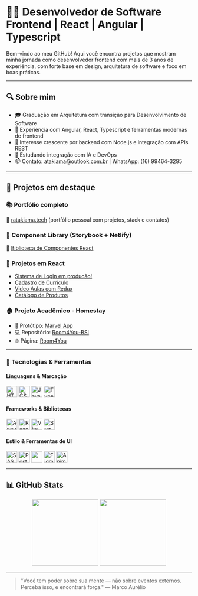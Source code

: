 # 👨‍💻 Desenvolvedor de Software Frontend | React | Angular | Typescript

Bem-vindo ao meu GitHub! Aqui você encontra projetos que mostram minha jornada como desenvolvedor frontend com mais de 3 anos de experiência, com forte base em design, arquitetura de software e foco em boas práticas.

---

## 🔍 Sobre mim
- 🎓 Graduação em Arquitetura com transição para Desenvolvimento de Software
- 💼 Experiência com Angular, React, Typescript e ferramentas modernas de frontend
- 🎯 Interesse crescente por backend com Node.js e integração com APIs REST
- 🌱 Estudando integração com IA e DevOps
- 📫 Contato: atakiama@outlook.com.br | WhatsApp: (16) 99464-3295

---

## 🚀 Projetos em destaque

### 📚 Portfólio completo
🔗 [ratakiama.tech](https://ratakiama.tech/) (portfólio pessoal com projetos, stack e contatos)

### 🧰 Component Library (Storybook + Netlify)
🔗 [Biblioteca de Componentes React](https://inovacaopadtec-react-components.netlify.app/?path=/docs/components-button--docs)

### 🧪 Projetos em React
- [Sistema de Login em produção!](https://atakiama-react-basic-login.netlify.app/)
- [Cadastro de Currículo](https://atakiama-cadastro-de-curriculo.netlify.app/)
- [Video Aulas com Redux](https://atakiama-video-aulas-redux.netlify.app/)
- [Catálogo de Produtos](https://atakiama-catalogo-de-produtos.netlify.app/)

### 🏠 Projeto Acadêmico - Homestay
- 🎨 Protótipo: [Marvel App](https://marvelapp.com/prototype/aggidd3/screen/69192331)
- 💻 Repositório: [Room4You-BSI](https://github.com/Room4You-BSI)
- 🌐 Página: [Room4You](http://dev-room4you.frontend.s3-website.us-east-2.amazonaws.com/home)

---

### 🚀 Tecnologias & Ferramentas

#### Linguagens & Marcação
<p>
  <img src="https://cdn.jsdelivr.net/gh/devicons/devicon/icons/html5/html5-original.svg" height="30" alt="HTML" />
  <img src="https://cdn.jsdelivr.net/gh/devicons/devicon/icons/css3/css3-original.svg" height="30" alt="CSS" />
  <img src="https://cdn.jsdelivr.net/gh/devicons/devicon/icons/javascript/javascript-original.svg" height="30" alt="JavaScript" />
  <img src="https://cdn.jsdelivr.net/gh/devicons/devicon/icons/typescript/typescript-original.svg" height="30" alt="TypeScript" />
</p>

#### Frameworks & Bibliotecas
<p>
  <img src="https://cdn.jsdelivr.net/gh/devicons/devicon/icons/angularjs/angularjs-original.svg" height="30" alt="Angular" />
  <img src="https://cdn.jsdelivr.net/gh/devicons/devicon/icons/react/react-original.svg" height="30" alt="React" />
  <img src="https://cdn.jsdelivr.net/gh/devicons/devicon/icons/vitejs/vitejs-original.svg" height="30" alt="Vite" />
  <img src="https://cdn.jsdelivr.net/gh/devicons/devicon/icons/storybook/storybook-original.svg" height="30" alt="Storybook" />
</p>

#### Estilo & Ferramentas de UI
<p>
  <img src="https://cdn.jsdelivr.net/gh/devicons/devicon/icons/sass/sass-original.svg" height="30" alt="SASS" />
  <img src="https://cdn.jsdelivr.net/gh/devicons/devicon/icons/postcss/postcss-original.svg" height="30" alt="PostCSS" />
  <img src="https://img.shields.io/badge/CSS%20Modules-%231572B6.svg?style=flat&logo=css3&logoColor=white" height="30" />
  <img src="https://cdn.jsdelivr.net/gh/devicons/devicon/icons/figma/figma-original.svg" height="30" alt="Figma" />
  <img src="https://www.wappalyzer.com/images/icons/Anima.svg" height="30" alt="Anima" />
</p>

---

## 📊 GitHub Stats
<div align="center">
  <img src="https://github-readme-stats.vercel.app/api?username=Naneshoru&show_icons=true&theme=radical" height="180em" />
  <img src="https://github-readme-stats.vercel.app/api/top-langs/?username=Naneshoru&layout=compact&theme=radical&exclude_repo=trabalhos" height="180em" />
</div>

---

> "Você tem poder sobre sua mente — não sobre eventos externos. Perceba isso, e encontrará força." — Marco Aurélio

